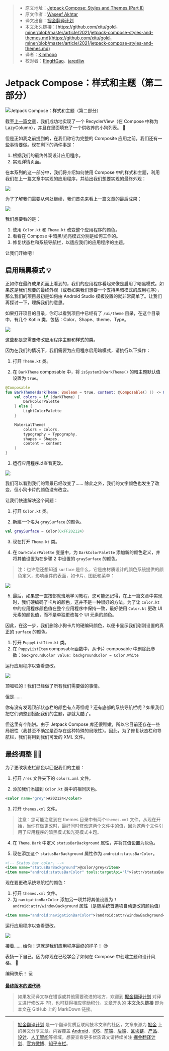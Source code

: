 > * 原文地址：[Jetpack Compose: Styles and Themes (Part II)](https://www.waseefakhtar.com/android/jetpack-compose-styles-and-themes/)
> * 原文作者：[Waseef Akhtar](https://www.waseefakhtar.com/author/waseefakhtar/)
> * 译文出自：[掘金翻译计划](https://github.com/xitu/gold-miner)
> * 本文永久链接：[https://github.com/xitu/gold-miner/blob/master/article/2021/jetpack-compose-styles-and-themes.md](https://github.com/xitu/gold-miner/blob/master/article/2021/jetpack-compose-styles-and-themes.md)
> * 译者：[Kimhooo](https://github.com/Kimhooo)
> * 校对者：[PingHGao](https://github.com/PingHGao)、[jaredliw](https://github.com/jaredliw)

# Jetpack Compose：样式和主题（第二部分）

![Jetpack Compose：样式和主题（第二部分）](https://www.waseefakhtar.com/content/images/size/w2000/2021/05/Jetpack-Compose-highres-5-3.jpg)

截至[上一篇文章](https://github.com/xitu/gold-miner/blob/master/article/2021/recyclerview-in-jetpack-compose.md)，我们成功地实现了一个 RecyclerView（在 Compose 中称为 LazyColumn），并且在里面填充了一个供收养的小狗列表。 🐶

但是正如我之前提到的，在我们称它为完整的 Composite 应用之前，我们还有一些事情要做。现在剩下的两件事是：

1. 根据我们的最终外观设计应用程序。
2. 实现详情页面。

在本系列的这一部分中，我们将介绍如何使用 Compose 中的样式和主题，利用我们在上一篇文章中实现的应用程序，并给出我们想要实现的最终外观：

![](https://www.waseefakhtar.com/content/images/2021/05/1.gif)

为了了解我们需要从何处继续，我们首先来看上一篇文章的最后成果：

![](https://www.waseefakhtar.com/content/images/2021/05/device-2021-05-15-151508.png)

我们想要看的是：

1. 使用 `Color.kt` 和 `Theme.kt` 改变整个应用程序的颜色。
2. 看看在 Compose 中暗黑/光亮模式分别是如何工作的。
3. 修复状态栏和系统导航栏，以适应我们的应用程序的主题。

让我们开始吧！

## 启用暗黑模式 💡

正如你在最终成果页面上看到的，我们的应用程序看起来像是启用了暗黑模式。如果这是我们想要的最终外观（或者如果我们想要一个支持黑暗模式的应用程序），那么我们的项目最初是如何由 Android Studio 模板设置的就非常简单了。让我们再探讨一下，理解我们的意思。

如果打开项目的目录，你可以看到项目中已经有了 `/ui/theme` 目录，在这个目录中，有几个 Kotlin 类，包括：Color、Shape、theme、Type。

![](https://www.waseefakhtar.com/content/images/2021/05/Screen-Shot-2021-05-15-at-5.20.50-PM.png)

这些都是您需要修改应用程序主题和样式的类。

因为在我们的情况下，我们需要为应用程序启用暗模式，请执行以下操作：

1. 打开 `Theme.kt` 类。

2. 在 `BarkTheme` composable 中，将 `isSystemInDarkTheme()` 的暗主题默认值设置为 `true`。

```kt
@Composable
fun BarkTheme(darkTheme: Boolean = true, content: @Composable() () -> Unit) {
    val colors = if (darkTheme) {
        DarkColorPalette
    } else {
        LightColorPalette
    }

    MaterialTheme(
        colors = colors,
        typography = Typography,
        shapes = Shapes,
        content = content
    )
}
```

3. 运行应用程序以查看更改。

![](https://www.waseefakhtar.com/content/images/2021/05/device-2021-05-15-181342.png)

我们可以看到我们的背景已经改变了…… 除此之外，我们的文字颜色也发生了改变，但小狗卡片的颜色没有改变。

让我们快速解决这个问题：

1. 打开 `Color.kt` 类。

2. 新建一个名为 `graySurface` 的颜色。

```kt
val graySurface = Color(0xFF202124)
```

3. 现在打开 `Theme.kt` 类。

4. 在 `DarkColorPalette` 变量中，为 `DarkColorPalette` 添加新的颜色定义，并将其值设置为在步骤 2 中设置的 `graySurface` 的颜色。

> 注：也许您还想知道 `surface` 是什么，它是由材质设计的颜色系统提供的颜色定义，影响组件的表面，如卡片、图纸和菜单：

![](https://www.waseefakhtar.com/content/images/2021/05/Screen-Shot-2021-05-15-at-6.27.30-PM.png)

5. 最后，如果您一直按部就班地学习教程，您可能还记得，在上一篇文章中实现时，我们硬编码了卡片的颜色，这并不是一种很好的方法。为了让 `Color.kt` 中的应用程序颜色值在整个应用程序中保持一致，最好使用 `Color.kt` 更改 UI 元素的颜色值，而不是单独更改每个 UI 元素的颜色。

因此，在这一步，我们删除小狗卡片的硬编码颜色，以便卡显示我们刚刚设置的真正的 `surface` 的颜色。

1. 打开 `PuppyListItem.kt` 类。
2. 在 `PuppyListItem` composable函数中，从卡片 composable 中删除此参数：`backgroundColor value: backgroundColor = Color.White`

运行应用程序以查看更改。

![](https://www.waseefakhtar.com/content/images/2021/05/device-2021-05-15-194054.png)

顶呱呱的！我们已经做了所有我们需要做的事情。

但是…… 

你有没有发现顶部状态栏的颜色有点奇怪呢？还有底部的系统导航栏呢？如果我们把它们调整到搭配我们的主题，那就太酷了。

但这里有个陷阱。由于 Jetpack Compose 库还很稚嫩，所以它目前还存在一些局限性（我甚至不确定是否存在这种特殊的局限性）。因此，为了修复状态栏和导航栏，我们将用到我们可爱的 XML 文件。

## 最终调整 👨‍🎨

为了更改状态栏颜色以匹配我们的主题：

1. 打开 `/res` 文件夹下的 `colors.xml` 文件。

2. 添加我们添加到 `Color.kt` 类中的相同灰色。

```xml
<color name="grey">#202124</color>
```

3. 打开 `themes.xml` 文件。

> 注意：您可能注意到在 themes 目录中有两个`themes.xml` 文件。从现在开始，当你在做更改时，最好同时修改这两个文件中的值，因为这两个文件引用了应用程序的暗黑模式和光亮模式主题。

4. 在 `Theme.Bark` 中定义 `statusBarBackground` 属性，并将其值设置为灰色。

5. 现在添加这个 `statusBarBackground` 属性作为 `android:statusBarColor`。

```xml
<!-- Status bar color. -->
<item name="statusBarBackground">@color/grey</item>
<item name="android:statusBarColor" tools:targetApi="l">?attr/statusBarBackground</item>
```

现在要更改系统导航栏的颜色：

1. 打开 `themes.xml` 文件。
2. 为 `navigationBarColor` 添加另一项并将其值设置为 `?android:attr/windowBackground` 属性（是随系统首选项自动更改的颜色值）

```xml
<item name="android:navigationBarColor">?android:attr/windowBackground</item>
```

运行应用程序以查看更改。

![](https://www.waseefakhtar.com/content/images/2021/05/device-2021-05-15-201902.png)

接着…… 给你！这就是我们应用程序最终的样子！ 😍

表扬一下自己，因为你现在已经学会了如何在 Compose 中创建主题和设计风格。 👏

编码快乐！ 💻

[**最终版本的源代码**](https://github.com/waseefakhtar/bark) 

> 如果发现译文存在错误或其他需要改进的地方，欢迎到 [掘金翻译计划](https://github.com/xitu/gold-miner) 对译文进行修改并 PR，也可获得相应奖励积分。文章开头的 **本文永久链接** 即为本文在 GitHub 上的 MarkDown 链接。

---

> [掘金翻译计划](https://github.com/xitu/gold-miner) 是一个翻译优质互联网技术文章的社区，文章来源为 [掘金](https://juejin.im) 上的英文分享文章。内容覆盖 [Android](https://github.com/xitu/gold-miner#android)、[iOS](https://github.com/xitu/gold-miner#ios)、[前端](https://github.com/xitu/gold-miner#前端)、[后端](https://github.com/xitu/gold-miner#后端)、[区块链](https://github.com/xitu/gold-miner#区块链)、[产品](https://github.com/xitu/gold-miner#产品)、[设计](https://github.com/xitu/gold-miner#设计)、[人工智能](https://github.com/xitu/gold-miner#人工智能)等领域，想要查看更多优质译文请持续关注 [掘金翻译计划](https://github.com/xitu/gold-miner)、[官方微博](http://weibo.com/juejinfanyi)、[知乎专栏](https://zhuanlan.zhihu.com/juejinfanyi)。
